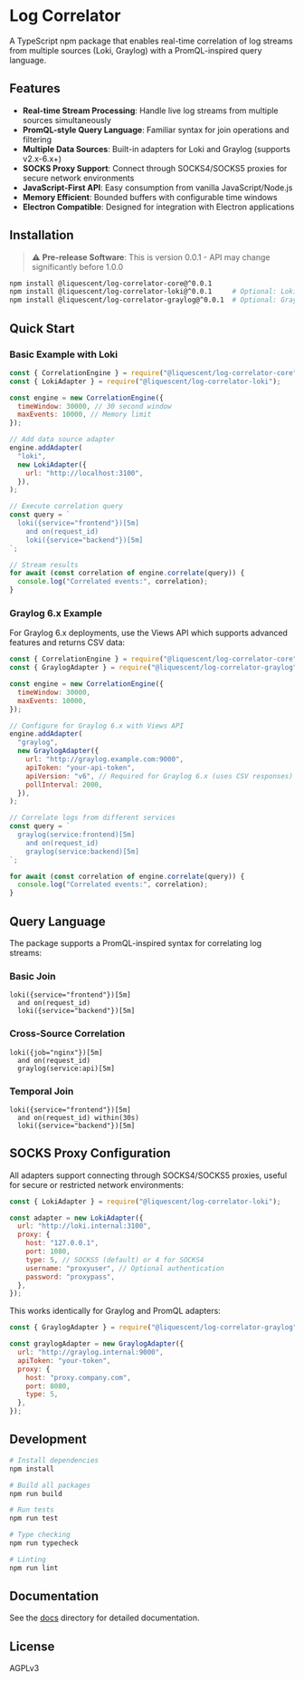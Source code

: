 # Log Correlator

A TypeScript npm package that enables real-time correlation of log streams from multiple sources (Loki, Graylog) with a PromQL-inspired query language.

## Features

- **Real-time Stream Processing**: Handle live log streams from multiple sources simultaneously
- **PromQL-style Query Language**: Familiar syntax for join operations and filtering
- **Multiple Data Sources**: Built-in adapters for Loki and Graylog (supports v2.x-6.x+)
- **SOCKS Proxy Support**: Connect through SOCKS4/SOCKS5 proxies for secure network environments
- **JavaScript-First API**: Easy consumption from vanilla JavaScript/Node.js
- **Memory Efficient**: Bounded buffers with configurable time windows
- **Electron Compatible**: Designed for integration with Electron applications

## Installation

> ⚠️ **Pre-release Software**: This is version 0.0.1 - API may change significantly before 1.0.0

```bash
npm install @liquescent/log-correlator-core@^0.0.1
npm install @liquescent/log-correlator-loki@^0.0.1     # Optional: Loki adapter
npm install @liquescent/log-correlator-graylog@^0.0.1  # Optional: Graylog adapter
```

## Quick Start

### Basic Example with Loki

```javascript
const { CorrelationEngine } = require("@liquescent/log-correlator-core");
const { LokiAdapter } = require("@liquescent/log-correlator-loki");

const engine = new CorrelationEngine({
  timeWindow: 30000, // 30 second window
  maxEvents: 10000, // Memory limit
});

// Add data source adapter
engine.addAdapter(
  "loki",
  new LokiAdapter({
    url: "http://localhost:3100",
  }),
);

// Execute correlation query
const query = `
  loki({service="frontend"})[5m] 
    and on(request_id) 
    loki({service="backend"})[5m]
`;

// Stream results
for await (const correlation of engine.correlate(query)) {
  console.log("Correlated events:", correlation);
}
```

### Graylog 6.x Example

For Graylog 6.x deployments, use the Views API which supports advanced features and returns CSV data:

```javascript
const { CorrelationEngine } = require("@liquescent/log-correlator-core");
const { GraylogAdapter } = require("@liquescent/log-correlator-graylog");

const engine = new CorrelationEngine({
  timeWindow: 30000,
  maxEvents: 10000,
});

// Configure for Graylog 6.x with Views API
engine.addAdapter(
  "graylog",
  new GraylogAdapter({
    url: "http://graylog.example.com:9000",
    apiToken: "your-api-token",
    apiVersion: "v6", // Required for Graylog 6.x (uses CSV responses)
    pollInterval: 2000,
  }),
);

// Correlate logs from different services
const query = `
  graylog(service:frontend)[5m]
    and on(request_id)
    graylog(service:backend)[5m]
`;

for await (const correlation of engine.correlate(query)) {
  console.log("Correlated events:", correlation);
}
```

## Query Language

The package supports a PromQL-inspired syntax for correlating log streams:

### Basic Join

```promql
loki({service="frontend"})[5m]
  and on(request_id)
  loki({service="backend"})[5m]
```

### Cross-Source Correlation

```promql
loki({job="nginx"})[5m]
  and on(request_id)
  graylog(service:api)[5m]
```

### Temporal Join

```promql
loki({service="frontend"})[5m]
  and on(request_id) within(30s)
  loki({service="backend"})[5m]
```

## SOCKS Proxy Configuration

All adapters support connecting through SOCKS4/SOCKS5 proxies, useful for secure or restricted network environments:

```javascript
const { LokiAdapter } = require("@liquescent/log-correlator-loki");

const adapter = new LokiAdapter({
  url: "http://loki.internal:3100",
  proxy: {
    host: "127.0.0.1",
    port: 1080,
    type: 5, // SOCKS5 (default) or 4 for SOCKS4
    username: "proxyuser", // Optional authentication
    password: "proxypass",
  },
});
```

This works identically for Graylog and PromQL adapters:

```javascript
const { GraylogAdapter } = require("@liquescent/log-correlator-graylog");

const graylogAdapter = new GraylogAdapter({
  url: "http://graylog.internal:9000",
  apiToken: "your-token",
  proxy: {
    host: "proxy.company.com",
    port: 8080,
    type: 5,
  },
});
```

## Development

```bash
# Install dependencies
npm install

# Build all packages
npm run build

# Run tests
npm run test

# Type checking
npm run typecheck

# Linting
npm run lint
```

## Documentation

See the [docs](./docs) directory for detailed documentation.

## License

AGPLv3
